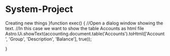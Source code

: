 # System-Project
Creating new things
}function exec() {
    //Open a dialog window showing the text.
    //In this case we want to show the table Accounts as html file
 Astro.Ui.showText(accounting.document.table('Accounts').toHtml(['Account', 'Group', 'Description', 'Balance'], true));

}
